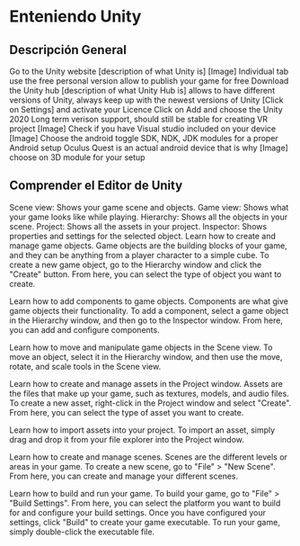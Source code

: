 # Enteniendo Unity


## Descripción General


Go to the Unity website <link> [description of what Unity is]
[Image]
Individual tab use the free personal version allow to publish your game for free 
Download the Unity hub <link> [description of what Unity Hub is] allows to have different versions of Unity, always keep up with the newest versions of Unity
[Click on Settings] and activate your Licence 
Click on Add and choose the Unity 2020 Long term verison support, should still be stable for creating VR project
[Image]
Check if you have Visual studio included on your device
[Image]
Choose the android toggle SDK, NDK, JDK modules for a proper Android setup
Oculus Quest is an actual android device that is why 
[Image] choose on 3D module for your setup 




## Comprender el Editor de Unity


Scene view: Shows your game scene and objects.
Game view: Shows what your game looks like while playing.
Hierarchy: Shows all the objects in your scene.
Project: Shows all the assets in your project.
Inspector: Shows properties and settings for the selected object.
Learn how to create and manage game objects. Game objects are the building blocks of your game, and they can be anything from a player character to a simple cube. To create a new game object, go to the Hierarchy window and click the "Create" button. From here, you can select the type of object you want to create.

Learn how to add components to game objects. Components are what give game objects their functionality. To add a component, select a game object in the Hierarchy window, and then go to the Inspector window. From here, you can add and configure components.

Learn how to move and manipulate game objects in the Scene view. To move an object, select it in the Hierarchy window, and then use the move, rotate, and scale tools in the Scene view.

Learn how to create and manage assets in the Project window. Assets are the files that make up your game, such as textures, models, and audio files. To create a new asset, right-click in the Project window and select "Create". From here, you can select the type of asset you want to create.

Learn how to import assets into your project. To import an asset, simply drag and drop it from your file explorer into the Project window.

Learn how to create and manage scenes. Scenes are the different levels or areas in your game. To create a new scene, go to "File" > "New Scene". From here, you can create and manage your different scenes.

Learn how to build and run your game. To build your game, go to "File" > "Build Settings". From here, you can select the platform you want to build for and configure your build settings. Once you have configured your settings, click "Build" to create your game executable. To run your game, simply double-click the executable file.
